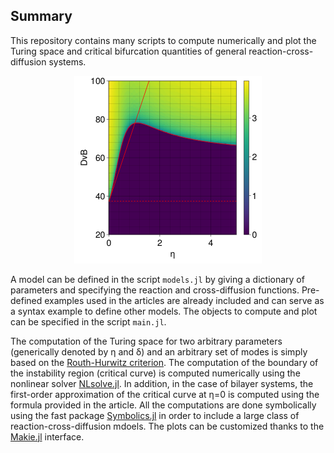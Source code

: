 ## Summary

This repository contains many scripts to compute numerically and plot the Turing space and critical bifurcation quantities of general reaction-cross-diffusion systems. 

<p align="center">
<img src="../fig/fig_TuringSpace.png" alt="model" width="300"/>
</p>

A model can be defined in the script `models.jl` by giving a dictionary of parameters and specifying the reaction and cross-diffusion functions. Pre-defined examples used in the articles are already included and can serve as a syntax example to define other models. The objects to compute and plot can be specified in the script `main.jl`. 

The computation of the Turing space for two arbitrary parameters (generically denoted by η and δ) and an arbitrary set of modes is simply based on the [Routh-Hurwitz criterion](https://en.wikipedia.org/wiki/Routh%E2%80%93Hurwitz_stability_criterion). The computation of the boundary of the instability region (critical curve) is computed numerically using the nonlinear solver [NLsolve.jl](https://github.com/JuliaNLSolvers/NLsolve.jl). In addition, in the case of bilayer systems, the first-order approximation of the critical curve at η=0 is computed using the formula provided in the article. All the computations are done symbolically using the fast package [Symbolics.jl](https://symbolics.juliasymbolics.org/stable/) in order to include a large class of reaction-cross-diffusion mdoels. The plots can be customized thanks to the [Makie.jl](https://docs.makie.org/stable/) interface.  